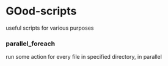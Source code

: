 # GOod-scripts
useful scripts for various purposes

### parallel_foreach
run some action for every file in specified directory, in parallel
